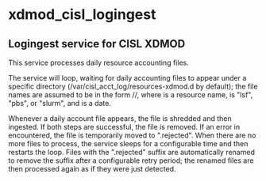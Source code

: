 # xdmod_cisl_logingest
## Logingest service for CISL XDMOD

This service processes daily resource accounting files.

The service will loop, waiting for daily accounting files to appear under a
specific directory (/var/cisl_acct_log/resources-xdmod.d by default); the
file names are assumed to be in the form <resource>/<type>/<YYYYMMDD>, where
<resource> is a resource name, <type> is "lsf", "pbs", or "slurm", and
<YYYYMMDD> is a date.

Whenever a daily account file appears, the file is shredded and then ingested.
If both steps are successful, the file is removed. If an error in encountered,
the file is temporarily moved to "<YYYYMMDD>.rejected". When there are no more
files to process, the service sleeps for a configurable time and then restarts
the loop. Files with the ".rejected" suffix are automatically renamed to remove
the suffix after a configurable retry period; the renamed files are then
processed again as if they were just detected.

